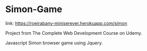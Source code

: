 # Simon-Game 

link: https://roeirabany-miniserever.herokuapp.com/simon

Project from The Complete Web Development Course on Udemy.

Javascript Simon browser game using Jquery.
